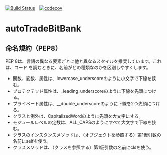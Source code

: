 [![Build Status](https://travis-ci.org/keita69/autoTradeBitBank.svg?branch=master)](https://travis-ci.org/keita69/autoTradeBitBank)　[![codecov](https://codecov.io/gh/keita69/autoTradeBitBank/branch/master/graph/badge.svg)](https://codecov.io/gh/keita69/autoTradeBitBank)

# autoTradeBitBank
## 命名規約（PEP8）
PEP 8は、言語の異なる要素ごとに他と異なるスタイルを推奨しています。これは、コード
を読むときに、名前がどの種類なのかを区別しやすくします。
*  関数、変数、属性は、lowercase_underscoreのように小文字で下線を挟む。
*  プロテクテッド属性は、_leading_underscoreのように下線を先頭につける。
*  プライベート属性は、__double_underscoreのように下線を2つ先頭につける。
*  クラスと例外は、CapitalizedWordのように先頭を大文字にする。
*  モジュールレベルの定数は、ALL_CAPSのようにすべて大文字で下線を挟む。
*  クラスのインスタンスメソッドは、（オブジェクトを参照する）第1仮引数の名前にselfを使う。
*  クラスメソッドは、（クラスを参照する）第1仮引数の名前にclsを使う。
